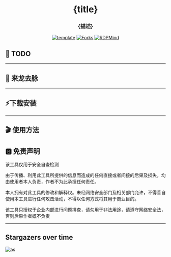 
<h1 align="center" >{title}</h1>
<h3 align="center" >{描述}</h3>
 <p align="center">
    <a href="https://github.com/RDPMind/template"></a>
    <a href="https://github.com/RDPMind/template"><img alt="template" src="https://img.shields.io/badge/template-green"></a>
    <a href="https://github.com/RDPMind/template"><img alt="Forks" src="https://img.shields.io/github/forks/RDPMind/template"></a>
<!--      <a href="https://github.com/RDPMind/template"><img alt="Release" src=""></a>
  <a href="https://github.com/RDPMind/template"><img alt="Stars" src=""></a>
     <a href="https://github.com/RDPMind"><img alt="Follower" src=""></a>
     <a href="https://github.com/RDPMind"><img alt="Visitor" src=""></a> -->
	<a href="https://twitter.com"><img alt="RDPMind" src="https://img.shields.io/twitter/follow/RDPMind.svg"></a>
	<a xmlns="http://www.w3.org/2000/svg" xmlns:xlink="http://www.w3.org/1999/xlink" xlink:href="https://visitor-badge.laobi.icu"><rect fill="rgba(0,0,0,0)" height="20" width="49.6"/></a>
	<a xmlns="http://www.w3.org/2000/svg" xmlns:xlink="http://www.w3.org/1999/xlink" xlink:href="https://visitor-badge.laobi.icu"><rect fill="rgba(0,0,0,0)" height="20" width="17.0" x="49.6"/></a>
	</p>
  
  

## 📝 TODO

---
## 🐉 来龙去脉

---
## ⚡下载安装
---
## 🎬 使用方法


## 🅱️ 免责声明

该工具仅用于安全自查检测

由于传播、利用此工具所提供的信息而造成的任何直接或者间接的后果及损失，均由使用者本人负责，作者不为此承担任何责任。

本人拥有对此工具的修改和解释权。未经网络安全部门及相关部门允许，不得善自使用本工具进行任何攻击活动，不得以任何方式将其用于商业目的。

该工具只授权于企业内部进行问题排查，请勿用于非法用途，请遵守网络安全法，否则后果作者概不负责

----

## Stargazers over time

<!-- [![Stargazers over time](https://starchart.cc/google/googletest.svg)](https://starchart.cc/google/googletest) -->


![as](https://starchart.cc/google/googletest.svg)
